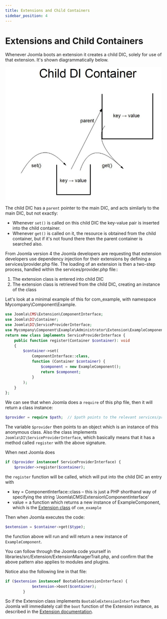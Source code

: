 ```yaml
---
title: Extensions and Child Containers
sidebar_position: 4
---
```

# Extensions and Child Containers
Whenever Joomla boots an extension it creates a child DIC, solely for use of that extension. It's shown diagrammatically below.

![Child DIC](_assets/child-dic.jpg "Child DIC")

The child DIC has a `parent` pointer to the main DIC, and acts similarly to the main DIC, but not exactly:
- Whenever `set()` is called on this child DIC the key-value pair is inserted into the child container.
- Whenever `get()` is called on it, the resource is obtained from the child container, but if it's not found there then the parent container is searched also. 

From Joomla version 4 the Joomla developers are requesting that extension developers use dependency injection for their extensions by defining a services/provider.php file. The loading of an extension is then a two-step process, handled within the services/provider.php file::
1. The extension class is entered into child DIC
2. The extension class is retrieved from the child DIC, creating an instance of the class

Let's look at a minimal example of this for com_example, with namespace Mycompany\Component\Example.
```php
use Joomla\CMS\Extension\ComponentInterface;
use Joomla\DI\Container;
use Joomla\DI\ServiceProviderInterface;
use Mycompany\Component\Example\Administrator\Extension\ExampleComponent;
return new class implements ServiceProviderInterface {
    public function register(Container $container): void 
    {
        $container->set(
            ComponentInterface::class,
            function (Container $container) {
                $component = new ExampleComponent();
                return $component;
            }
        );
    }
};
```
We can see that when Joomla does a `require` of this php file, then it will return a class instance:
```php
$provider = require $path;  // $path points to the relevant services/provider.php file
```
The variable `$provider` then points to an object which is an instance of this anonymous class. Also the class implements `Joomla\DI\ServiceProviderInterface`, which basically means that it has a method called `register` with the above signature.

When next Joomla does 
```php
if ($provider instanceof ServiceProviderInterface) {
    $provider->register($container);
```
the `register` function will be called, which will put into the child DIC an entry with
- key =  ComponentInterface::class – this is just a PHP shorthand way of specifying the string 'Joomla\CMS\Extension\ComponentInterface'
- value = a function which returns a new instance of ExampleComponent, which is the [Extension class](../extension-and-dispatcher/extension-component.md) of `com_example`

Then when  Joomla executes the code:
```php
$extension = $container->get($type);
```
the function above will run and will return a new instance of `ExampleComponent`. 

You can follow through the Joomla code yourself in libraries/src/Extension/ExtensionManagerTrait.php, and confirm that the above pattern also applies to modules and plugins. 

Notice also the following line in that file:
```php
if ($extension instanceof BootableExtensionInterface) {
            $extension->boot($container);
        }
``` 
So if the Extension class implements `BootableExtensionInterface` then Joomla will immediately call the `boot` function of the Extension instance, as described in the [Extension documentation](../extension-and-dispatcher/extension-component.md).